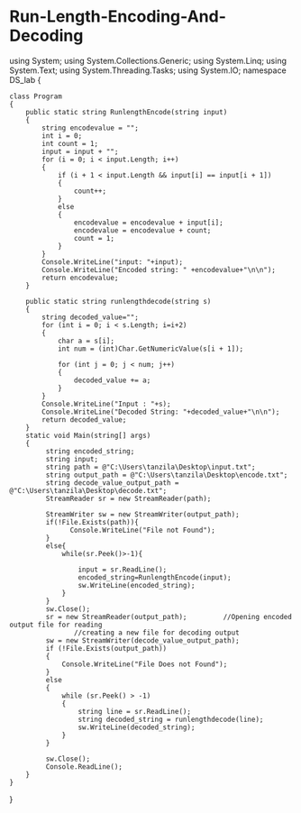 # Run-Length-Encoding-And-Decoding

using System;
using System.Collections.Generic;
using System.Linq;
using System.Text;
using System.Threading.Tasks;
using System.IO;
namespace DS_lab
{

    class Program
    {
        public static string RunlengthEncode(string input)
        {
            string encodevalue = "";
            int i = 0;
            int count = 1;
            input = input + "";
            for (i = 0; i < input.Length; i++)
            {
                if (i + 1 < input.Length && input[i] == input[i + 1])
                {
                    count++;
                }
                else
                {
                    encodevalue = encodevalue + input[i];
                    encodevalue = encodevalue + count;
                    count = 1;
                }
            }
            Console.WriteLine("input: "+input);
            Console.WriteLine("Encoded string: " +encodevalue+"\n\n");
            return encodevalue;
        }

        public static string runlengthdecode(string s)
        {
            string decoded_value="";
            for (int i = 0; i < s.Length; i=i+2)
            {
                char a = s[i];
                int num = (int)Char.GetNumericValue(s[i + 1]);
                
                for (int j = 0; j < num; j++)
                {
                    decoded_value += a;
                }
            }
            Console.WriteLine("Input : "+s);
            Console.WriteLine("Decoded String: "+decoded_value+"\n\n");
            return decoded_value;
        }
        static void Main(string[] args)
        {
             string encoded_string;
             string input;
             string path = @"C:\Users\tanzila\Desktop\input.txt";
             string output_path = @"C:\Users\tanzila\Desktop\encode.txt";
             string decode_value_output_path = @"C:\Users\tanzila\Desktop\decode.txt";
             StreamReader sr = new StreamReader(path);
           
             StreamWriter sw = new StreamWriter(output_path);          
             if(!File.Exists(path)){
                   Console.WriteLine("File not Found");
             }
             else{                 
                 while(sr.Peek()>-1){
                    
                     input = sr.ReadLine();
                     encoded_string=RunlengthEncode(input);
                     sw.WriteLine(encoded_string);
                 }
             }
             sw.Close();
             sr = new StreamReader(output_path);         //Opening encoded output file for reading
                    //creating a new file for decoding output
             sw = new StreamWriter(decode_value_output_path);
             if (!File.Exists(output_path))
             {
                 Console.WriteLine("File Does not Found");
             }
             else
             {
                 while (sr.Peek() > -1)
                 {
                     string line = sr.ReadLine();
                     string decoded_string = runlengthdecode(line);
                     sw.WriteLine(decoded_string);
                 }
             }
           
             sw.Close();            
             Console.ReadLine();
        }
    }
}

